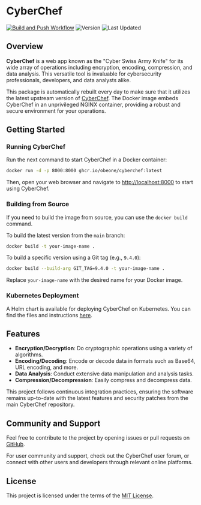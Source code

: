 # CyberChef

[![Build and Push Workflow](https://github.com/obeone/cyberchef-docker/actions/workflows/build-and-publish.yaml/badge.svg)](https://github.com/obeone/cyberchef-docker/actions/workflows/build-and-publish.yaml)
![Version](https://img.shields.io/github/v/tag/obeone/cyberchef-docker?label=version&style=plastic)
![Last Updated](https://img.shields.io/endpoint?url=https://gist.githubusercontent.com/obeone/876a9aed55cffad6054360c99ecf4093/raw/date.json)

## Overview

**CyberChef** is a web app known as the "Cyber Swiss Army Knife" for its wide array of operations including encryption, encoding, compression, and data analysis. This versatile tool is invaluable for cybersecurity professionals, developers, and data analysts alike.

This package is automatically rebuilt every day to make sure that it utilizes the latest upstream version of [CyberChef](https://github.com/gchq/CyberChef). The Docker image embeds CyberChef in an unprivileged NGINX container, providing a robust and secure environment for your operations.

## Getting Started

### Running CyberChef

Run the next command to start CyberChef in a Docker container:

```bash
docker run -d -p 8000:8000 ghcr.io/obeone/cyberchef:latest
```

Then, open your web browser and navigate to [http://localhost:8000](http://localhost:8000) to start using CyberChef.

### Building from Source

If you need to build the image from source, you can use the `docker build` command.

To build the latest version from the `main` branch:

```bash
docker build -t your-image-name .
```

To build a specific version using a Git tag (e.g., `9.4.0`):

```bash
docker build --build-arg GIT_TAG=9.4.0 -t your-image-name .
```

Replace `your-image-name` with the desired name for your Docker image.

### Kubernetes Deployment

A Helm chart is available for deploying CyberChef on Kubernetes. You can find the files and instructions [here](https://github.com/obeone/charts).

## Features

- **Encryption/Decryption**: Do cryptographic operations using a variety of algorithms.
- **Encoding/Decoding**: Encode or decode data in formats such as Base64, URL encoding, and more.
- **Data Analysis**: Conduct extensive data manipulation and analysis tasks.
- **Compression/Decompression**: Easily compress and decompress data.

This project follows continuous integration practices, ensuring the software remains up-to-date with the latest features and security patches from the main CyberChef repository.

## Community and Support

Feel free to contribute to the project by opening issues or pull requests on [GitHub](https://github.com/obeone/cyberchef-docker).

For user community and support, check out the CyberChef user forum, or connect with other users and developers through relevant online platforms.

## License

This project is licensed under the terms of the [MIT License](LICENSE).
